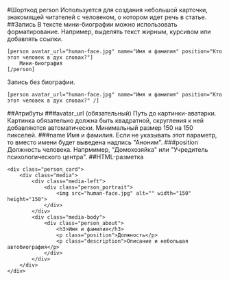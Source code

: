 #Шорткод person
Используется для создания небольшой карточки, знакомящей читателей с человеком, о котором идет речь в статье.
##Запись
В тексте мини-биографии можно использовать форматирование. Например, выделять текст жирным, курсивом или добавлять ссылки.
```
[person avatar_url="human-face.jpg" name="Имя и фамилия" position="Кто этот человек в дух словах?"]
	Мини-биография
[/person]
```
Запись без биографии.
```
[person avatar_url="human-face.jpg" name="Имя и фамилия" position="Кто этот человек в дух словах?" /]
```
##Атрибуты
###avatar_url (обязательный)
Путь до картинки-аватарки. Картинка обязательно должна быть квадратной, скругления к ней добавляются автоматически. Минимальный размер 150 на 150 пикселей.
###name
Имя и фамилия. Если не указывать этот параметр, то вместо имени будет выведена надпись "Аноним".
###position
Должность человека. Напрмимер, "Домохозяйка" или "Учредитель психологического центра".
##HTML-разметка
```
<div class="person_card">
	<div class="media">
		<div class="media-left">
			<div class="person_portrait">
				<img src="human-face.jpg" alt="" width="150" height="150">
			</div>
		</div>
		<div class="media-body">
			<div class="person_about">
				<h3>Имя и фамилия</h3>
                <p class="position">Должность</p>
                <p class="description">Описание и небольшая автобиография</p>
			</div>
		</div>
	</div>
</div>
```